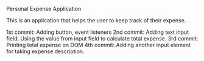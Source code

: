 Personal Expense Application

This is an application that helps the user to keep track of their expense.

1st commit: Adding button, event listeners
2nd commit: Adding text input field, Using the value from input field to calculate total expense.
3rd commit: Printing total expense on DOM
4th commit: Adding another input element for taking expense description.